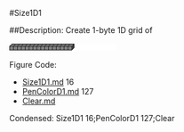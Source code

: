 #Size1D1

##Description: Create 1-byte 1D grid of <width>

![](Size1D1.png)

Figure Code:
- [Size1D1.md](Size1D1) 16
- [PenColorD1.md](PenColorD1) 127
- [Clear.md](Clear)

Condensed: Size1D1 16;PenColorD1 127;Clear

